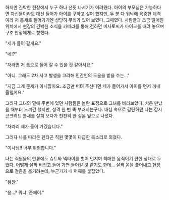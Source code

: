 하지만 긴박한 현장에서 누구 하나 선뜻 나서기가 어려웠다. 
아이의 부모님은 가능하다면 자신들이라도 대신 들어가 아이를 구하고 싶어 했지만, 두 분 다 워낙에 육중한 체격이라 저 틈새로 들어가기엔 상당히 무리가 있어 보였다. 
그때였다. 
사람들과 조금 떨어진 위치에서 현장의 긴박한 소식을 카메라를 통해 전하던 미사토씨가 마이크를 내려 놓으며 구조 반장에게로 향했다. 

"제가 들어 갈게요." 

"네!?" 

"저라면 저 틈으로 들어 갈 수 있을 것 같아서요." 

"아니. 그래도 2차 사고 발생을 고려해 민간인의 도움을 받을 수는..." 

"지금 그게 문제가 아니잖아요. 조금만 버텨 주신다면 제가 들어가서 아이를 먼저 꺼내 올릴게요." 

그러자 그녀의 말에 주변에 있던 사람들은 놀란 표정으로 그녀를 바라보았다. 
처음 만났을 때부터 느끼긴 했지만, 성격 한 번 똑 부러지는구나. 
내심 속으로 감탄하던 나는 잠시 콘크리트 틈새를 살펴 보다가 천천히 한 걸음 앞으로 나섰다. 

"차라리 제가 들어 가겠습니다." 

그러자 나를 따라온 펜타곤 직원 몇몇이 다급한 목소리로 외쳤다. 

"이사님!! 너무 위험합니다." 

나는 직원들의 만류에도 슈트와 넥타이를 벗어 던지며 최대한 움직이기 편한 상태로 두었다. 어떻게 살짝 비집고 들어 가면 들어갈 것 같기도 한데... 
살짝 몸을 풀어내고 현장으로 걸음을 옮기려는데, 누군가가 내 어깨를 붙잡았다. 

"잠깐." 

"응...? 뭐냐. 준페이." 